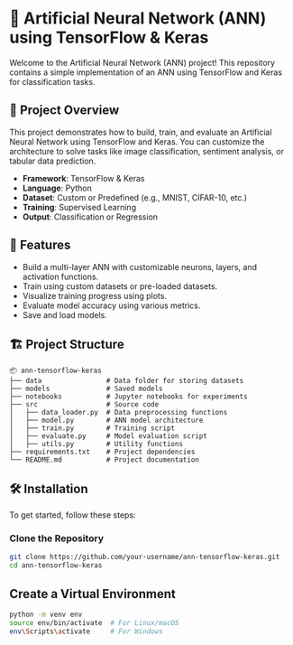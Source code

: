 # 🧠 Artificial Neural Network (ANN) using TensorFlow & Keras

Welcome to the Artificial Neural Network (ANN) project! This repository contains a simple implementation of an ANN using TensorFlow and Keras for classification tasks.

## 📌 Project Overview

This project demonstrates how to build, train, and evaluate an Artificial Neural Network using TensorFlow and Keras. You can customize the architecture to solve tasks like image classification, sentiment analysis, or tabular data prediction.

- **Framework**: TensorFlow & Keras  
- **Language**: Python  
- **Dataset**: Custom or Predefined (e.g., MNIST, CIFAR-10, etc.)  
- **Training**: Supervised Learning  
- **Output**: Classification or Regression  

## 🚀 Features

- Build a multi-layer ANN with customizable neurons, layers, and activation functions.  
- Train using custom datasets or pre-loaded datasets.  
- Visualize training progress using plots.  
- Evaluate model accuracy using various metrics.  
- Save and load models.  

## 🏗 Project Structure
```text
📦 ann-tensorflow-keras
├── data                # Data folder for storing datasets
├── models              # Saved models
├── notebooks           # Jupyter notebooks for experiments
├── src                 # Source code
│   ├── data_loader.py  # Data preprocessing functions
│   ├── model.py        # ANN model architecture
│   ├── train.py        # Training script
│   ├── evaluate.py     # Model evaluation script
│   ├── utils.py        # Utility functions
├── requirements.txt    # Project dependencies
└── README.md           # Project documentation
```


## 🛠️ Installation

To get started, follow these steps:

### Clone the Repository

```bash
git clone https://github.com/your-username/ann-tensorflow-keras.git
cd ann-tensorflow-keras
```
## Create a Virtual Environment
```bash
python -m venv env
source env/bin/activate  # For Linux/macOS
env\Scripts\activate     # For Windows
```
